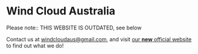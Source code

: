 # Wind Cloud Australia 
Please note:: THIS WEBSITE IS OUTDATED, see below 

Contact us at <windcloudaus@gmail.com>, and visit [our **new** official website](http://windcloudaustralia.github.io/) to find out what we do!

